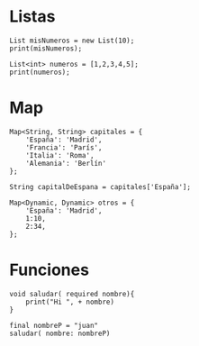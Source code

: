 

# Listas
    List misNumeros = new List(10);
    print(misNumeros);

    List<int> numeros = [1,2,3,4,5];
    print(numeros);

# Map
    Map<String, String> capitales = {
        'España': 'Madrid',
        'Francia': 'París',
        'Italia': 'Roma',
        'Alemania': 'Berlín'
    };

    String capitalDeEspana = capitales['España'];

    Map<Dynamic, Dynamic> otros = {
        'España': 'Madrid',
        1:10,
        2:34,
    };


# Funciones

    void saludar( required nombre){
        print("Hi ", + nombre)
    }
    
    final nombreP = "juan"
    saludar( nombre: nombreP)